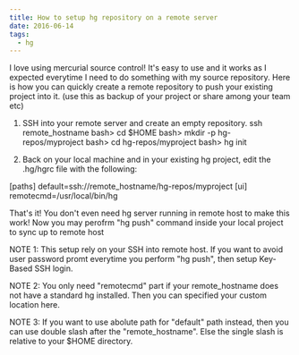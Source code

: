 ```yaml
---
title: How to setup hg repository on a remote server
date: 2016-06-14
tags:
  - hg
---
```

I love using mercurial source control! It's easy to use and it works as I expected everytime I need to do something with my source repository. Here is how you can quickly create a remote repository to push your existing project into it. (use this as backup of your project or share among your team etc)

1. SSH into your remote server and create an empty repository.
ssh remote_hostname
bash> cd $HOME 
bash> mkdir -p hg-repos/myproject
bash> cd hg-repos/myproject
bash> hg init

2. Back on your local machine and in your existing hg project, edit the .hg/hgrc file with the following:

[paths]
default=ssh://remote_hostname/hg-repos/myproject
[ui]
remotecmd=/usr/local/bin/hg

That's it! You don't even need hg server running in remote host to make this work! Now you may perofrm "hg push" command inside your local project to sync up to remote host 

NOTE 1: This setup rely on your SSH into remote host. If you want to avoid user password promt everytime you perform "hg push", then setup Key-Based SSH login.

NOTE 2: You only need "remotecmd" part if your remote_hostname does not have a standard hg installed. Then you can specified your custom location here.

NOTE 3: If you want to use abolute path for "default" path instead, then you can use double slash after the "remote_hostname". Else the single slash is relative to your $HOME directory.